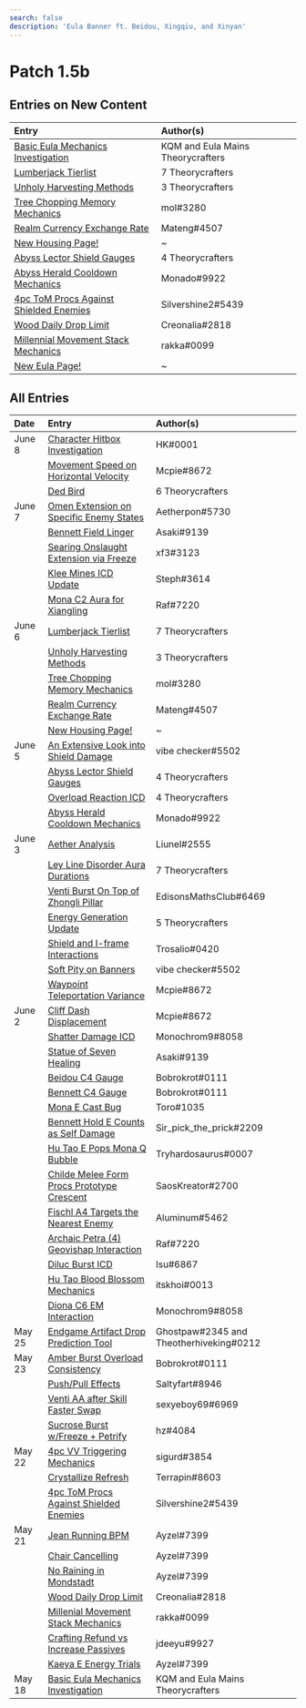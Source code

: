 ```yaml
---
search: false
description: 'Eula Banner ft. Beidou, Xingqiu, and Xinyan'
---
```


# Patch 1.5b

## Entries on New Content

| Entry | Author\(s\) |
| :--- | :--- |
| [Basic Eula Mechanics Investigation](../../evidence/characters/cryo/eula.md#basic-eula-mechanics) | KQM and Eula Mains Theorycrafters |
| [Lumberjack Tierlist](../../evidence/general-mechanics/housing.md#lumberjack-tier-list) | 7 Theorycrafters |
| [Unholy Harvesting Methods](../../evidence/general-mechanics/housing.md#temporary-skill-targets-enabling-unholy-harvesting-methods) | 3 Theorycrafters |
| [Tree Chopping Memory Mechanics](../../evidence/general-mechanics/housing.md#tree-chopping-memory-mechanics) | mol\#3280 |
| [Realm Currency Exchange Rate](../../evidence/general-mechanics/housing.md#realm-currency-exchange-rate-analysis) | Mateng\#4507 |
| [New Housing Page!](../../general-mechanics/housing.md) | ~ |
| [Abyss Lector Shield Gauges](../../evidence/combat-mechanics/enemy-mechanics/enemy-shields.md#abyss-lector-shield-gauges) | 4 Theorycrafters |
| [Abyss Herald Cooldown Mechanics](../../evidence/combat-mechanics/enemy-mechanics/enemy-interactions.md#abyss-herald-cooldown-mechanics) | Monado\#9922 |
| [4pc ToM Procs Against Shielded Enemies](../../evidence/equipment/artifacts.md#4pc-tom-procs-against-shielded-enemies) | Silvershine2\#5439 |
| [Wood Daily Drop Limit](../../evidence/general-mechanics/lifeskills.md#wood-daily-drop-limit) | Creonalia\#2818 |
| [Millennial Movement Stack Mechanics](../../evidence/equipment/weapons.md#millenial-movement-stack-mechanics) | rakka\#0099 |
| [New Eula Page!](../../characters/cryo/eula.md) | ~ |


## All Entries

| Date | Entry | Author\(s\) |
| :--- | :--- | :--- |
| June 8 | [Character Hitbox Investigation](../../evidence/general-mechanics/movement-and-physics.md#character-hitboxes) | HK\#0001 |
|  | [Movement Speed on Horizontal Velocity](../../evidence/general-mechanics/movement-and-physics.md#movement-speed-affects-dashing-horizontal-velocity) | Mcpie\#8672 |
|  | [Ded Bird](../../general-mechanics/miscellaneous-entries.md#ded-bird) | 6 Theorycrafters |
| June 7 | [Omen Extension on Specific Enemy States](../../evidence/characters/hydro/mona.md#omen-extension-on-certain-enemies-in-certain-states) | Aetherpon\#5730 |
|  | [Bennett Field Linger](../../evidence/characters/pyro/bennett.md#bennett-field-linger) | Asaki\#9139 |
|  | [Searing Onslaught Extension via Freeze](../../evidence/characters/pyro/diluc.md#searing-onslaught-extension-via-freeze) | xf3\#3123 |
|  | [Klee Mines ICD Update](../../evidence/characters/pyro/klee.md#klee-mines-icd-update) | Steph\#3614 |
|  | [Mona C2 Aura for Xiangling](../../evidence/characters/hydro/mona.md#c2-mona-aura-for-xiangling) | Raf\#7220 |
| June 6 | [Lumberjack Tierlist](../../evidence/general-mechanics/housing.md#lumberjack-tier-list) | 7 Theorycrafters |
|  | [Unholy Harvesting Methods](../../evidence/general-mechanics/housing.md#temporary-skill-targets-enabling-unholy-harvesting-methods) | 3 Theorycrafters |
|  | [Tree Chopping Memory Mechanics](../../evidence/general-mechanics/housing.md#tree-chopping-memory-mechanics) | mol\#3280 |
|  | [Realm Currency Exchange Rate](../../evidence/general-mechanics/housing.md#realm-currency-exchange-rate-analysis) | Mateng\#4507 |
|  | [New Housing Page!](../../general-mechanics/housing.md) | ~ |
| June 5 | [An Extensive Look into Shield Damage](../../evidence/combat-mechanics/enemy-mechanics/enemy-shields.md#an-extensive-look-into-shield-damage) | vibe checker\#5502 |
|  | [Abyss Lector Shield Gauges](../../evidence/combat-mechanics/enemy-mechanics/enemy-shields.md#abyss-lector-shield-gauges) | 4 Theorycrafters |
|  | [Overload Reaction ICD](../../evidence/combat-mechanics/elemental-effects/transformative-reactions.md#overload-reaction-icd) | 4 Theorycrafters |
|  | [Abyss Herald Cooldown Mechanics](../../evidence/combat-mechanics/enemy-mechanics/enemy-interactions.md#abyss-herald-cooldown-mechanics) | Monado\#9922 |
| June 3 | [Aether Analysis](../../evidence/characters/geo/traveler-geo.md#aether-analysis) | Liunel\#2555 |
|  | [Ley Line Disorder Aura Durations](../../evidence/combat-mechanics/spiral-domains/ley-line-disorders.md#ley-line-aura-duration) | 7 Theorycrafters |
|  | [Venti Burst On Top of Zhongli Pillar](../../evidence/characters/anemo/venti.md#venti-burst-on-top-of-zhongli-pillar) | EdisonsMathsClub\#6469 |
|  | [Energy Generation Update](../../evidence/combat-mechanics/energy.md#energy-generation-update) | 5 Theorycrafters |
|  | [Shield and I-frame Interactions](../../evidence/combat-mechanics/damage/shields.md#shield-and-i-frame-interactions) | Trosalio\#0420 |
|  | [Soft Pity on Banners](../../evidence/general-mechanics/gacha.md#soft-pity-on-banners) | vibe checker\#5502 |
|  | [Waypoint Teleportation Variance](../../evidence/general-mechanics/movement-and-physics.md#waypoint-teleport-variance) | Mcpie\#8672 |
| June 2 | [Cliff Dash Displacement](../../evidence/general-mechanics/movement-and-physics.md#cliff-dash-displacement) | Mcpie\#8672 |
|  | [Shatter Damage ICD](../../evidence/combat-mechanics/elemental-effects/transformative-reactions.md#shatter-damage-icd) | Monochrom9\#8058 |
|  | [Statue of Seven Healing](../../evidence/general-mechanics/lifeskills.md#statue-of-seven-healing) | Asaki\#9139 |
|  | [Beidou C4 Gauge](../../evidence/characters/electro/beidou.md#beidou-c4-gauge) | Bobrokrot\#0111 |
|  | [Bennett C4 Gauge](../../evidence/characters/pyro/bennett.md#bennett-c4-gauge) | Bobrokrot\#0111 |
|  | [Mona E Cast Bug](../../evidence/general-mechanics/bugs.md#mona-elemental-skill-bug) | Toro\#1035 |
|  | [Bennett Hold E Counts as Self Damage](../../evidence/characters/pyro/bennett.md#bennett-hold-e-counts-as-self-damage) | Sir\_pick\_the\_prick\#2209 |
|  | [Hu Tao E Pops Mona Q Bubble](../../evidence/characters/pyro/hu-tao.md#mona-q-bubble-pops-with-hu-tao-e) | Tryhardosaurus\#0007 |
|  | [Childe Melee Form Procs Prototype Crescent](../../evidence/characters/hydro/tartaglia.md#childe-can-proc-prototype-crescents-passive-in-melee-form) | SaosKreator\#2700 |
|  | [Fischl A4 Targets the Nearest Enemy](../../evidence/characters/electro/fischl.md#fischls-a4-targetting) | Aluminum\#5462 |
|  | [Archaic Petra \(4\) Geovishap Interaction](../../evidence/equipment/artifacts.md#geovishap-hatchling-shields-with-4-petra) | Raf\#7220 |
|  | [Diluc Burst ICD](../../evidence/characters/pyro/diluc.md#diluc-burst-icd) | Isu\#6867 |
|  | [Hu Tao Blood Blossom Mechanics](../../evidence/characters/pyro/hu-tao.md#blood-blossom-bb-duration-on-charge-attack-reapplication) | itskhoi\#0013 |
|  | [Diona C6 EM Interaction](../../evidence/characters/cryo/diona.md#diona-field-characteristics) | Monochrom9\#8058 |
| May 25 | [Endgame Artifact Drop Prediction Tool](../../resources/calculators.md#endgame-artifact-drop-prediction-tool) | Ghostpaw\#2345 and Theotherhiveking\#0212 |
| May 23 | [Amber Burst Overload Consistency](../../evidence/characters/pyro/amber.md#amber-burst-overload-consistency) | Bobrokrot\#0111 |
|  | [Push/Pull Effects](../../evidence/general-mechanics/movement-and-physics.md#push-pull-effects) | Saltyfart\#8946 |
|  | [Venti AA after Skill Faster Swap](../../evidence/characters/anemo/venti.md#venti-autoattack-after-elemental-skill-faster-switching) | sexyeboy69\#6969 |
|  | [Sucrose Burst w/Freeze + Petrify](../../evidence/characters/anemo/sucrose.md#sucrose-freeze-and-petrify-burst-interaction) | hz\#4084 |
| May 22 | [4pc VV Triggering Mechanics](../../evidence/equipment/artifacts.md#4pc-vv-triggering-mechanics) | sigurd\#3854 |
|  | [Crystallize Refresh](../../evidence/combat-mechanics/elemental-effects/transformative-reactions.md#crystallize-refresh) | Terrapin\#8603 |
|  | [4pc ToM Procs Against Shielded Enemies](../../evidence/equipment/artifacts.md#4pc-tom-procs-against-shielded-enemies) | Silvershine2\#5439 |
| May 21 | [Jean Running BPM](../../general-mechanics/miscellaneous-entries.md#jean-running-bpm) | Ayzel\#7399 |
|  | [Chair Cancelling](../../general-mechanics/miscellaneous-entries.md#chair-cancelling) | Ayzel\#7399 |
|  | [No Raining in Mondstadt](../../general-mechanics/miscellaneous-entries.md#no-raining-in-mondstadt) | Ayzel\#7399 |
|  | [Wood Daily Drop Limit](../../evidence/general-mechanics/lifeskills.md#wood-daily-drop-limit) | Creonalia\#2818 |
|  | [Millenial Movement Stack Mechanics](../../evidence/equipment/weapons.md#millenial-movement-stack-mechanics) | rakka\#0099 |
|  | [Crafting Refund vs Increase Passives](../../evidence/general-mechanics/lifeskills.md#crafting-refund-vs-increase-passives) | jdeeyu\#9927 |
|  | [Kaeya E Energy Trials](../../evidence/characters/cryo/kaeya.md#kaeya-e-energy-trials) | Ayzel\#7399 |
| May 18 | [Basic Eula Mechanics Investigation](../../evidence/characters/cryo/eula.md#basic-eula-mechanics) | KQM and Eula Mains Theorycrafters |

